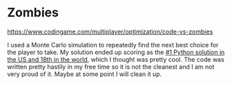 # Zombies
https://www.codingame.com/multiplayer/optimization/code-vs-zombies

I used a Monte Carlo simulation to repeatedly find the next best choice for the player to take. 
My solution ended up scoring as the [#1 Python solution in the US and 18th in the world](https://www.codingame.com/multiplayer/optimization/code-vs-zombies/leaderboard), which I thought was pretty cool. The code was written pretty hastily in my free time so it is not the cleanest and I am not very proud of it. Maybe at some point I will clean it up.
